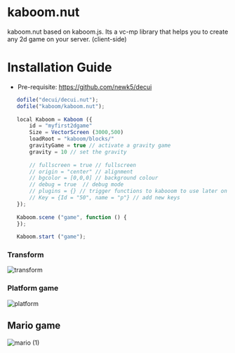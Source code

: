 # kaboom.nut
kaboom.nut based on kaboom.js. Its a vc-mp library that helps you to create any 2d game on your server. (client-side)

# Installation Guide
  - Pre-requisite: https://github.com/newk5/decui
 ```js
    dofile("decui/decui.nut"); 
    dofile("kaboom/kaboom.nut"); 
    
    local Kaboom = Kaboom ({
        id = "myfirst2dgame"
        Size = VectorScreen (3000,500)
        loadRoot = "kaboom/blocks/"
        gravityGame = true // activate a gravity game
        gravity = 10 // set the gravity
        
        // fullscreen = true // fullscreen
        // origin = "center" // alignment
        // bgcolor = [0,0,0] // background colour
        // debug = true  // debug mode
        // plugins = {} // trigger functions to kabooom to use later on with your game.
        // Key = {Id = "50", name = "p"} // add new keys
    });
    
    Kaboom.scene ("game", function () {
    });
    
    Kaboom.start ("game");
 ```
 
### Transform
![transform](https://user-images.githubusercontent.com/58828449/124415218-664ed100-dd22-11eb-80d4-5a33408fd2ed.gif)

### Platform game
![platform](https://user-images.githubusercontent.com/58828449/124415524-086eb900-dd23-11eb-9280-7f1c24797bf9.gif)

## Mario game
![mario (1)](https://user-images.githubusercontent.com/58828449/124419662-ee85a400-dd2b-11eb-859e-17a0fc33e47b.gif)
